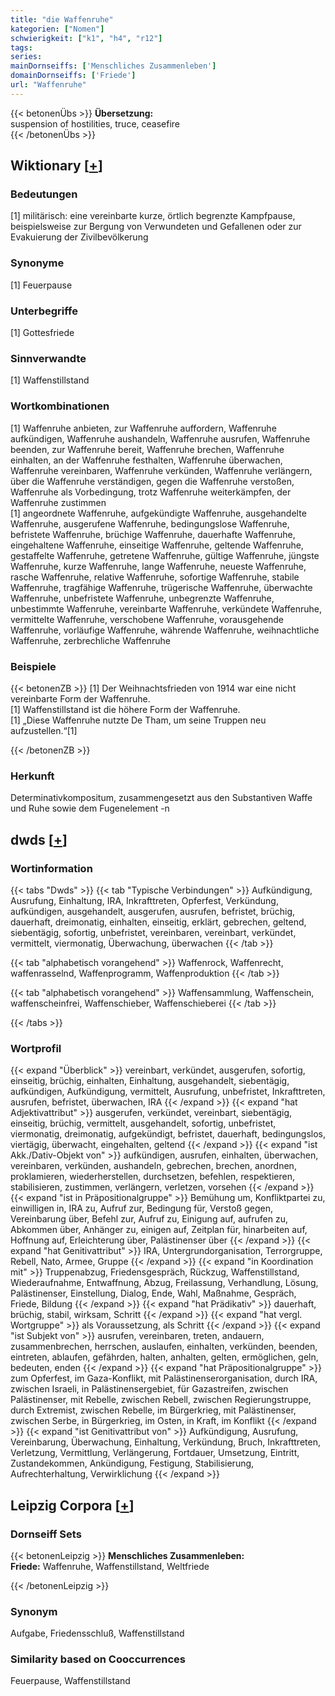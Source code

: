 ```yaml
---
title: "die Waffenruhe"
kategorien: ["Nomen"]
schwierigkeit: ["k1", "h4", "r12"]
tags:
series:
mainDornseiffs: ['Menschliches Zusammenleben']
domainDornseiffs: ['Friede']
url: "Waffenruhe"
---
```


{{< betonenÜbs >}}
**Übersetzung:**  
suspension of hostilities, truce, ceasefire  
{{< /betonenÜbs >}}

## Wiktionary [[+](https://de.wiktionary.org/wiki/Waffenruhe)]

### Bedeutungen
[1] militärisch: eine vereinbarte kurze, örtlich begrenzte Kampfpause, beispielsweise zur Bergung von Verwundeten und Gefallenen oder zur Evakuierung der Zivilbevölkerung  

### Synonyme
[1] Feuerpause  

### Unterbegriffe
[1] Gottesfriede  

### Sinnverwandte
[1] Waffenstillstand  

### Wortkombinationen
[1] Waffenruhe anbieten, zur Waffenruhe auffordern, Waffenruhe aufkündigen, Waffenruhe aushandeln, Waffenruhe ausrufen, Waffenruhe beenden, zur Waffenruhe bereit, Waffenruhe brechen, Waffenruhe einhalten, an der Waffenruhe festhalten, Waffenruhe überwachen, Waffenruhe vereinbaren, Waffenruhe verkünden, Waffenruhe verlängern, über die Waffenruhe verständigen, gegen die Waffenruhe verstoßen, Waffenruhe als Vorbedingung, trotz Waffenruhe weiterkämpfen, der Waffenruhe zustimmen  
[1] angeordnete Waffenruhe, aufgekündigte Waffenruhe, ausgehandelte Waffenruhe, ausgerufene Waffenruhe, bedingungslose Waffenruhe, befristete Waffenruhe, brüchige Waffenruhe, dauerhafte Waffenruhe, eingehaltene Waffenruhe, einseitige Waffenruhe, geltende Waffenruhe, gestaffelte Waffenruhe, getretene Waffenruhe, gültige Waffenruhe, jüngste Waffenruhe, kurze Waffenruhe, lange Waffenruhe, neueste Waffenruhe, rasche Waffenruhe, relative Waffenruhe, sofortige Waffenruhe, stabile Waffenruhe, tragfähige Waffenruhe, trügerische Waffenruhe, überwachte Waffenruhe, unbefristete Waffenruhe, unbegrenzte Waffenruhe, unbestimmte Waffenruhe, vereinbarte Waffenruhe, verkündete Waffenruhe, vermittelte Waffenruhe, verschobene Waffenruhe, vorausgehende Waffenruhe, vorläufige Waffenruhe, währende Waffenruhe, weihnachtliche Waffenruhe, zerbrechliche Waffenruhe  

### Beispiele
{{< betonenZB >}}
[1] Der Weihnachtsfrieden von 1914 war eine nicht vereinbarte Form der Waffenruhe.  
[1] Waffenstillstand ist die höhere Form der Waffenruhe.  
[1] „Diese Waffenruhe nutzte De Tham, um seine Truppen neu aufzustellen.“[1]  

{{< /betonenZB >}}
### Herkunft
Determinativkompositum, zusammengesetzt aus den Substantiven Waffe und Ruhe sowie dem Fugenelement -n  



## dwds [[+](https://www.dwds.de/wb/Waffenruhe)]

### Wortinformation
{{< tabs "Dwds" >}}
{{< tab "Typische Verbindungen" >}}
Aufkündigung, Ausrufung, Einhaltung, IRA, Inkrafttreten, Opferfest, Verkündung, aufkündigen, ausgehandelt, ausgerufen, ausrufen, befristet, brüchig, dauerhaft, dreimonatig, einhalten, einseitig, erklärt, gebrechen, geltend, siebentägig, sofortig, unbefristet, vereinbaren, vereinbart, verkündet, vermittelt, viermonatig, Überwachung, überwachen
{{< /tab >}}

{{< tab "alphabetisch vorangehend" >}}
Waffenrock, Waffenrecht, waffenrasselnd, Waffenprogramm, Waffenproduktion
{{< /tab >}}

{{< tab "alphabetisch vorangehend" >}}
Waffensammlung, Waffenschein, waffenscheinfrei, Waffenschieber, Waffenschieberei
{{< /tab >}}

{{< /tabs >}}

### Wortprofil
{{< expand "Überblick" >}} vereinbart, verkündet, ausgerufen, sofortig, einseitig, brüchig, einhalten, Einhaltung, ausgehandelt, siebentägig, aufkündigen, Aufkündigung, vermittelt, Ausrufung, unbefristet, Inkrafttreten, ausrufen, befristet, überwachen, IRA {{< /expand >}}
{{< expand "hat Adjektivattribut" >}} ausgerufen, verkündet, vereinbart, siebentägig, einseitig, brüchig, vermittelt, ausgehandelt, sofortig, unbefristet, viermonatig, dreimonatig, aufgekündigt, befristet, dauerhaft, bedingungslos, viertägig, überwacht, eingehalten, geltend {{< /expand >}}
{{< expand "ist Akk./Dativ-Objekt von" >}} aufkündigen, ausrufen, einhalten, überwachen, vereinbaren, verkünden, aushandeln, gebrechen, brechen, anordnen, proklamieren, wiederherstellen, durchsetzen, befehlen, respektieren, stabilisieren, zustimmen, verlängern, verletzen, vorsehen {{< /expand >}}
{{< expand "ist in Präpositionalgruppe" >}} Bemühung um, Konfliktpartei zu, einwilligen in, IRA zu, Aufruf zur, Bedingung für, Verstoß gegen, Vereinbarung über, Befehl zur, Aufruf zu, Einigung auf, aufrufen zu, Abkommen über, Anhänger zu, einigen auf, Zeitplan für, hinarbeiten auf, Hoffnung auf, Erleichterung über, Palästinenser über {{< /expand >}}
{{< expand "hat Genitivattribut" >}} IRA, Untergrundorganisation, Terrorgruppe, Rebell, Nato, Armee, Gruppe {{< /expand >}}
{{< expand "in Koordination mit" >}} Truppenabzug, Friedensgespräch, Rückzug, Waffenstillstand, Wiederaufnahme, Entwaffnung, Abzug, Freilassung, Verhandlung, Lösung, Palästinenser, Einstellung, Dialog, Ende, Wahl, Maßnahme, Gespräch, Friede, Bildung {{< /expand >}}
{{< expand "hat Prädikativ" >}} dauerhaft, brüchig, stabil, wirksam, Schritt {{< /expand >}}
{{< expand "hat vergl. Wortgruppe" >}} als Voraussetzung, als Schritt {{< /expand >}}
{{< expand "ist Subjekt von" >}} ausrufen, vereinbaren, treten, andauern, zusammenbrechen, herrschen, auslaufen, einhalten, verkünden, beenden, eintreten, ablaufen, gefährden, halten, anhalten, gelten, ermöglichen, geln, bedeuten, enden {{< /expand >}}
{{< expand "hat Präpositionalgruppe" >}} zum Opferfest, im Gaza-Konflikt, mit Palästinenserorganisation, durch IRA, zwischen Israeli, in Palästinensergebiet, für Gazastreifen, zwischen Palästinenser, mit Rebelle, zwischen Rebell, zwischen Regierungstruppe, durch Extremist, zwischen Rebelle, im Bürgerkrieg, mit Palästinenser, zwischen Serbe, in Bürgerkrieg, im Osten, in Kraft, im Konflikt {{< /expand >}}
{{< expand "ist Genitivattribut von" >}} Aufkündigung, Ausrufung, Vereinbarung, Überwachung, Einhaltung, Verkündung, Bruch, Inkrafttreten, Verletzung, Vermittlung, Verlängerung, Fortdauer, Umsetzung, Eintritt, Zustandekommen, Ankündigung, Festigung, Stabilisierung, Aufrechterhaltung, Verwirklichung {{< /expand >}}

## Leipzig Corpora [[+](https://corpora.uni-leipzig.de/en/res?word=Waffenruhe&corpusId=deu_newscrawl-public_2018)]

### Dornseiff Sets
{{< betonenLeipzig >}}
**Menschliches Zusammenleben:**  
**Friede:** Waffenruhe, Waffenstillstand, Weltfriede  

{{< /betonenLeipzig >}}

### Synonym
Aufgabe, Friedensschluß, Waffenstillstand


### Similarity based on Cooccurrences
Feuerpause, Waffenstillstand

